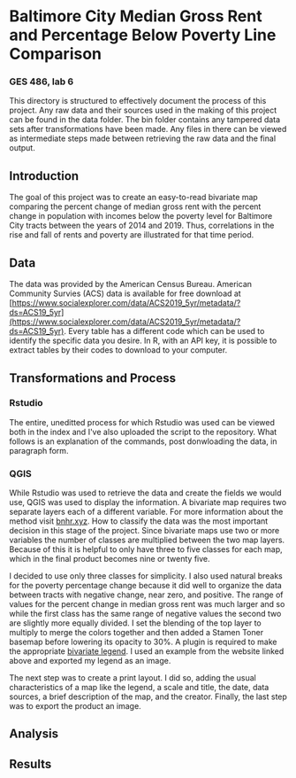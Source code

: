 # Baltimore City Median Gross Rent and Percentage Below Poverty Line Comparison
### GES 486, lab 6
This directory is structured to effectively document the process of this project. Any raw data and their sources used in the making of this project can be found in the data folder. The bin folder contains any tampered data sets after transformations have been made. Any files in there can be viewed as intermediate steps made between retrieving the raw data and the final output.

## Introduction
The goal of this project was to create an easy-to-read bivariate map comparing the percent change of median gross rent with the percent change in population with incomes below the poverty level for Baltimore City tracts between the years of 2014 and 2019. Thus, correlations in the rise and fall of rents and poverty are illustrated for that time period.

## Data
The data was provided by the American Census Bureau. American Community Survies (ACS) data is available for free download at [https://www.socialexplorer.com/data/ACS2019_5yr/metadata/?ds=ACS19_5yr](https://www.socialexplorer.com/data/ACS2019_5yr/metadata/?ds=ACS19_5yr). Every table has a different code which can be used to identify the specific data you desire. In R, with an API key, it is possible to extract tables by their codes to download to your computer.

## Transformations and Process

### Rstudio
The entire, uneditted process for which Rstudio was used can be viewed both in the index and I've also uploaded the script to the repository. What follows is an explanation of the commands, post donwloading the data, in paragraph form.

### QGIS
While Rstudio was used to retrieve the data and create the fields we would use, QGIS was used to display the information. A bivariate map requires two separate layers each of a different variable. For more information about the method visit [bnhr.xyz](https://bnhr.xyz/2019/09/15/bivariate-choropleths-in-qgis.html). How to classify the data was the most important decision in this stage of the project. Since bivariate maps use two or more variables the number of classes are multiplied between the two map layers. Because of this it is helpful to only have three to five classes for each map, which in the final product becomes nine or twenty five. 

I decided to use only three classes for simplicity. I also used natural breaks for the poverty percentage change because it did well to organize the data between tracts with negative change, near zero, and positive. The range of values for the percent change in median gross rent was much larger and so while the first class has the same range of negative values the second two are slightly more equally divided. I set the blending of the top layer to multiply to merge the colors together and then added a Stamen Toner basemap before lowering its opacity to 30%. A plugin is required to make the appropriate [bivariate legend](https://github.com/webgeodatavore/bivariate_legend/). I used an example from the website linked above and exported my legend as an image.

The next step was to create a print layout. I did so, adding the usual characteristics of a map like the legend, a scale and title, the date, data sources, a brief description of the map, and the creator. Finally, the last step was to export the product an image.


## Analysis

## Results
